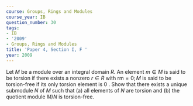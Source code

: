 ```yaml
---
course: Groups, Rings and Modules
course_year: IB
question_number: 30
tags:
- IB
- '2009'
- Groups, Rings and Modules
title: 'Paper 4, Section I, F '
year: 2009
---
```




Let $M$ be a module over an integral domain $R$. An element $m \in M$ is said to be torsion if there exists a nonzero $r \in R$ with $\mathrm{rm}=0 ; M$ is said to be torsion-free if its only torsion element is 0 . Show that there exists a unique submodule $N$ of $M$ such that (a) all elements of $N$ are torsion and (b) the quotient module $M / N$ is torsion-free.